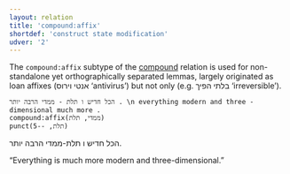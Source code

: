 ```yaml
---
layout: relation
title: 'compound:affix'
shortdef: 'construct state modification'
udver: '2'
---
```


The `compound:affix` subtype of the [compound]() relation is used for non-standalone yet
orthographically separated lemmas, largely originated as loan affixes (אנטי וירוס ‘antivirus’)
but not only (e.g. בלתי הפיך ‘irreversible’).

~~~ sdparse
הכל חדיש ו תלת - ממדי הרבה יותר . \n everything modern and three - dimensional much more .
compound:affix(ממדי, תלת)
punct(תלת, --5)
~~~

הכל חדיש ו תלת-ממדי הרבה יותר.

“Everything is much more modern and three-dimensional.”
<!-- Interlanguage links updated Po lis 14 15:35:15 CET 2022 -->
